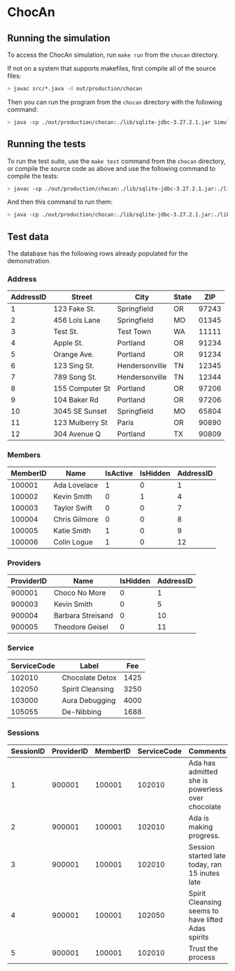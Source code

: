 # ChocAn

## Running the simulation
To access the ChocAn simulation, run `make run` from the `chocan` directory.

If not on a system that supports makefiles, first compile all of the source files:

```bash
> javac src/*.java -d out/production/chocan
```

Then you can run the program from the `chocan` directory with the following command:

```bash
> java -cp ./out/production/chocan:./lib/sqlite-jdbc-3.27.2.1.jar Simulation
```

## Running the tests
To run the test suite, use the `make test` command from the `chocan` directory, or
compile the source code as above and use the following command to compile the tests:
```bash
> javac -cp ./out/production/chocan:./lib/sqlite-jdbc-3.27.2.1.jar:./lib/hamcrest-core-1.3.jar:./lib/junit-4.13-rc-2.jar:./out/test/chocan tests/*.java -d out/test/chocan
```
And then this command to run them:
```bash
> java -cp ./out/production/chocan:./lib/sqlite-jdbc-3.27.2.1.jar:./lib/hamcrest-core-1.3.jar:./lib/junit-4.13-rc-2.jar:./out/test/chocan org.junit.runner.JUnitCore AllTests
```

## Test data
The database has the following rows already populated for the demonstration.

### Address
AddressID | Street          | City           | State | ZIP
----------|-----------------|----------------|-------|------
1         | 123 Fake St.    | Springfield    | OR    | 97243
2         | 456 Lols Lane   | Springfield    | MO    | 01345
3         | Test St.        | Test Town      | WA    | 11111
4         | Apple St.       | Portland       | OR    | 91234
5         | Orange Ave.     | Portland       | OR    | 91234
6         | 123 Sing St.    | Hendersonville | TN    | 12345
7         | 789 Song St.    | Hendersonville | TN    | 12344
8         | 155 Computer St | Portland       | OR    | 97206
9         | 104 Baker Rd    | Portland       | OR    | 97206
10        | 3045 SE Sunset  | Springfield    | MO    | 65804
11        | 123 Mulberry St | Paris          | OR    | 90890
12        | 304 Avenue Q    | Portland       | TX    | 90809

### Members
MemberID | Name             | IsActive | IsHidden | AddressID
---------|------------------|----------|----------|----------
100001   | Ada Lovelace     | 1        | 0        | 1
100002   | Kevin Smith      | 0        | 1        | 4
100003   | Taylor Swift     | 0        | 0        | 7
100004   | Chris Gilmore    | 0        | 0        | 8
100005   | Katie Smith      | 1        | 0        | 9
100006   | Colin Logue      | 1        | 0        | 12

### Providers
ProviderID | Name              | IsHidden | AddressID
-----------|-------------------|----------|----------
900001     | Choco No More     | 0        | 1
900003     | Kevin Smith       | 0        | 5
900004     | Barbara Streisand | 0        | 10
900005     | Theodore Geisel   | 0        | 11

### Service
ServiceCode | Label            | Fee
------------|------------------|------
102010      | Chocolate Detox  | 1425
102050      | Spirit Cleansing | 3250
103000      | Aura Debugging   | 4000
105055      | De-Nibbing       | 1688

### Sessions
SessionID | ProviderID | MemberID | ServiceCode | Comments
----------|------------|----------|-------------|----------
1         | 900001     | 100001   | 102010      | Ada has admitted she is powerless over chocolate
2         | 900001     | 100001   | 102010      | Ada is making progress.
3         | 900001     | 100001   | 102010      | Session started late today, ran 15 inutes late
4         | 900001     | 100001   | 102050      | Spirit Cleansing seems to have lifted Adas spirits
5         | 900001     | 100001   | 102010      | Trust the process
